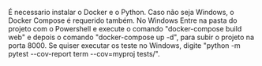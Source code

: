É necessario instalar o Docker e o Python.
Caso não seja Windows, o Docker Compose é requerido também.
No Windows Entre na pasta do projeto com o Powershell e execute o comando "docker-compose build web" e depois o comando "docker-compose up -d", para subir o projeto na porta 8000.
Se quiser executar os teste no Windows, digite "python -m pytest --cov-report term --cov=myproj tests/".
